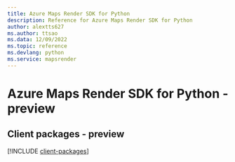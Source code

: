 ```yaml
---
title: Azure Maps Render SDK for Python
description: Reference for Azure Maps Render SDK for Python
author: alextts627
ms.author: ttsao
ms.data: 12/09/2022
ms.topic: reference
ms.devlang: python
ms.service: mapsrender
---
```

# Azure Maps Render SDK for Python - preview

## Client packages - preview
[!INCLUDE [client-packages](maps-render-client-index.md)]